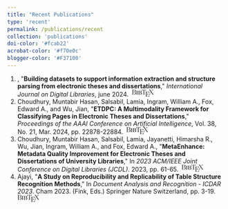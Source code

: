 ```yaml
---
title: "Recent Publications"
type: 'recent'
permalink: /publications/recent
collection: 'publications'
doi-color: '#fcab22'
acrobat-color: '#f70e0c'
blogger-color: '#F37100'
---
```

1. , "**Building datasets to support information extraction and structure parsing from electronic theses and dissertations**," *International Journal on Digital Libraries*, june 2024. <a href='https://doi.org/10.1007/s00799-024-00395-4' target='_blank'><i class='fas fa-fw fa-link'></i></a> &nbsp;<a href='/publications/bibtex#ingram-ijdl24author = {Ingram, William A. and Wu, Jian and Kahu, Sampanna Yashwant and  Manzoor, Javaid Akbar and Banerjee, Bipasha and Ahuja, Aman and Choudhury, Muntabir Hasan and Salsabil, Lamia and Shields, Winston, and Fox, Edward A.}' target='_blank' class='btn btn--mcwbibtex'><img src='../images/BibTeX_logo-16px-high.png'/></a>
1. Choudhury, Muntabir Hasan, Salsabil, Lamia, Ingram, William A., Fox, Edward A., and Wu, Jian, "**ETDPC: A Multimodality Framework for Classifying Pages in Electronic Theses and Dissertations**," *Proceedings of the AAAI Conference on Artificial Intelligence*, Vol. 38, No. 21, Mar. 2024, pp. 22878-22884. <a href='https://ojs.aaai.org/index.php/AAAI/article/view/30324' target='_blank'><i class='fas fa-fw fa-link'></i></a> <a href='https://dx.doi.org/10.1609/aaai.v38i21.30324' target='_blank'><i class='ai ai-fw ai-doi' style='color: {{ page.doi-color }}'></i></a> &nbsp;<a href='/publications/bibtex#choudhury-iaai24' target='_blank' class='btn btn--mcwbibtex'><img src='../images/BibTeX_logo-16px-high.png'/></a>
1. Choudhury, Muntabir Hasan, Salsabil, Lamia, Jayanetti, Himarsha R., Wu, Jian, Ingram, William A., and Fox, Edward A., "**MetaEnhance: Metadata Quality Improvement for Electronic Theses and Dissertations of University Libraries**," In *2023 ACM/IEEE Joint Conference on Digital Libraries (JCDL)*. 2023, pp. 61-65. <a href='https://dx.doi.org/10.1109/JCDL57899.2023.00019' target='_blank'><i class='ai ai-fw ai-doi' style='color: {{ page.doi-color }}'></i></a> &nbsp;<a href='/publications/bibtex#choudhury-jcdl23' target='_blank' class='btn btn--mcwbibtex'><img src='../images/BibTeX_logo-16px-high.png'/></a>
1. Ajayi, "**A Study on Reproducibility and Replicability of Table Structure Recognition Methods**," In *Document Analysis and Recognition - ICDAR 2023*. Cham 2023. (Fink, Eds.) Springer Nature Switzerland, pp. 3-19. &nbsp;<a href='/publications/bibtex#ajayi-icdar23' target='_blank' class='btn btn--mcwbibtex'><img src='../images/BibTeX_logo-16px-high.png'/></a>
